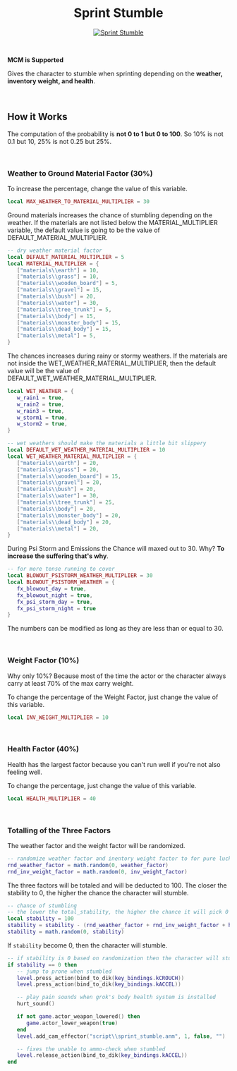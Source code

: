 <h1 align="center">Sprint Stumble</h1>

<p align="center">
   <a href="https://www.moddb.com/mods/stalker-anomaly/addons/sprint-stumble" title="Download Sprint Stumble - Mod DB" target="_blank">
      <img src="https://button.moddb.com/download/medium/241415.png" alt="Sprint Stumble" />
   </a>
</p>

<br>

**MCM is Supported**

Gives the character to stumble when sprinting depending on the **weather, inventory
weight, and health**.

<br>


## How it Works

The computation of the probability is **not 0 to 1 but 0 to 100**. So 10% is not 0.1 but
10, 25% is not 0.25 but 25%.

<br>


### Weather to Ground Material Factor (30%)

To increase the percentage, change the value of this variable.
```lua
local MAX_WEATHER_TO_MATERIAL_MULTIPLIER = 30
```

Ground materials increases the chance of stumbling depending on the weather. If the
materials are not listed below the MATERIAL_MULTIPLIER variable, the default value is
going to be the value of DEFAULT_MATERIAL_MULTIPLIER.
```lua
-- dry weather material factor
local DEFAULT_MATERIAL_MULTIPLIER = 5
local MATERIAL_MULTIPLIER = {
   ["materials\\earth"] = 10,
   ["materials\\grass"] = 10,
   ["materials\\wooden_board"] = 5,
   ["materials\\gravel"] = 15,
   ["materials\\bush"] = 20,
   ["materials\\water"] = 30,
   ["materials\\tree_trunk"] = 5,
   ["materials\\body"] = 15,
   ["materials\\monster_body"] = 15,
   ["materials\\dead_body"] = 15,
   ["materials\\metal"] = 5,
}
```

The chances increases during rainy or stormy weathers. If the materials are not inside the
WET_WEATHER_MATERIAL_MULTIPLIER, then the default value will be the value of
DEFAULT_WET_WEATHER_MATERIAL_MULTIPLIER.
```lua
local WET_WEATHER = {
   w_rain1 = true,
   w_rain2 = true,
   w_rain3 = true,
   w_storm1 = true,
   w_storm2 = true,
}

-- wet weathers should make the materials a little bit slippery
local DEFAULT_WET_WEATHER_MATERIAL_MULTIPLIER = 10
local WET_WEATHER_MATERIAL_MULTIPLIER = {
   ["materials\\earth"] = 20,
   ["materials\\grass"] = 20,
   ["materials\\wooden_board"] = 15,
   ["materials\\gravel"] = 20,
   ["materials\\bush"] = 20,
   ["materials\\water"] = 30,
   ["materials\\tree_trunk"] = 25,
   ["materials\\body"] = 20,
   ["materials\\monster_body"] = 20,
   ["materials\\dead_body"] = 20,
   ["materials\\metal"] = 20,
}
```

During Psi Storm and Emissions the Chance will maxed out to 30. Why? **To increase the
suffering that's why**.
```lua
-- for more tense running to cover
local BLOWOUT_PSISTORM_WEATHER_MULTIPLIER = 30
local BLOWOUT_PSISTORM_WEATHER = {
   fx_blowout_day = true,
   fx_blowout_night = true,
   fx_psi_storm_day = true,
   fx_psi_storm_night = true
}
```

The numbers can be modified as long as they are less than or equal to 30.

<br>


### Weight Factor (10%)

Why only 10%? Because most of the time the actor or the character always carry at least
70% of the max carry weight.

To change the percentage of the Weight Factor, just change the value of this variable.
```lua
local INV_WEIGHT_MULTIPLIER = 10
```

<br>


### Health Factor (40%)

Health has the largest factor because you can't run well if you're not also feeling well.

To change the percentage, just change the value of this variable.
```lua
local HEALTH_MULTIPLIER = 40
```

<br>


### Totalling of the Three Factors

The weather factor and the weight factor will be randomized.
```lua
-- randomize weather factor and inentory weight factor to for pure luck
rnd_weather_factor = math.random(0, weather_factor)
rnd_inv_weight_factor = math.random(0, inv_weight_factor)
```

The three factors will be totaled and will be deducted to 100. The closer the stability to
0, the higher the chance the character will stumble.
```lua
-- chance of stumbling
-- the lower the total_stability, the higher the chance it will pick 0
local stability = 100
stability = stability - (rnd_weather_factor + rnd_inv_weight_factor + health_factor)
stability = math.random(0, stability)
```

If ```stability``` become 0, then the character will stumble.
```lua
-- if stability is 0 based on randomization then the character will stumble
if stability == 0 then
   -- jump to prone when stumbled
   level.press_action(bind_to_dik(key_bindings.kCROUCH))
   level.press_action(bind_to_dik(key_bindings.kACCEL))

   -- play pain sounds when grok's body health system is installed
   hurt_sound()

   if not game.actor_weapon_lowered() then
      game.actor_lower_weapon(true)
   end
   level.add_cam_effector("script\\sprint_stumble.anm", 1, false, "")

   -- fixes the unable to ammo-check when stumbled
   level.release_action(bind_to_dik(key_bindings.kACCEL))
end
```
